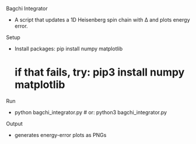 Bagchi Integrator
- A script that updates a 1D Heisenberg spin chain with Δ and plots energy error.

Setup
- Install packages:
  pip install numpy matplotlib
  # if that fails, try: pip3 install numpy matplotlib

Run
- python bagchi_integrator.py  # or: python3 bagchi_integrator.py

Output
- generates energy-error plots as PNGs
